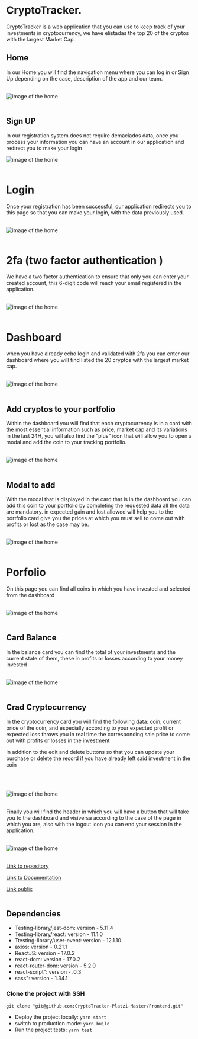 # CryptoTracker.

CryptoTracker is a web application that you can use to keep track of your investments in cryptocurrency, we have elistadas the top 20 of the cryptos with the largest Market Cap.

## Home

In our Home you will find the navigation menu where you can log in or Sign Up depending on the case, description of the app and our team.
<br/>
<br/>

<img src='./src/assets/img-readme/home.png' alt='image of the home'>
<br/><br/>

## Sign UP

In our registration system does not require demaciados data, once you process your information you can have an account in our application and redirect you to make your login

<img src='./src/assets/img-readme/sign-up.png' alt='image of the home'>
<br/><br/>

# Login

Once your registration has been successful, our application redirects you to this page so that you can make your login, with the data previously used.
<br/><br/>

<img src='./src/assets/img-readme/login.png' alt='image of the home'>
<br/><br/>

# 2fa (two factor authentication )

We have a two factor authentication to ensure that only you can enter your created account, this 6-digit code will reach your email registered in the application.
<br/><br/>

<img src='./src/assets/img-readme/2fa.png' alt='image of the home'>
<br/><br/>

# Dashboard

when you have already echo login and validated with 2fa you can enter our dashboard where you will find listed the 20 cryptos with the largest market cap.
<br/><br/>

<img src='./src/assets/img-readme/dashboard.png' alt='image of the home'>
<br/><br/>

## Add cryptos to your portfolio

Within the dashboard you will find that each cryptocurrency is in a card with the most essential information such as price, market cap and its variations in the last 24H, you will also find the "plus" icon that will allow you to open a modal and add the coin to your tracking portfolio.
<br/><br/>

<img src='./src/assets/img-readme/card.png' alt='image of the home'>
<br/><br/>

## Modal to add

With the modal that is displayed in the card that is in the dashboard you can add this coin to your portfolio by completing the requested data all the data are mandatory. in expected gain and lost allowed will help you to the portfolio card give you the prices at which you must sell to come out with profits or lost as the case may be.
<br/><br/>

<img src='./src/assets/img-readme/modal-add.png' alt='image of the home'>
<br/><br/>

# Porfolio

On this page you can find all coins in which you have invested and selected from the dashboard
<br/><br/>

<img src='./src/assets/img-readme/porfolio.png' alt='image of the home'>
<br/><br/>

## Card Balance

In the balance card you can find the total of your investments and the current state of them, these in profits or losses according to your money invested
<br/><br/>

<img src='./src/assets/img-readme/card-balance.png' alt='image of the home'>
<br/><br/>

## Crad Cryptocurrency

In the cryptocurrency card you will find the following data: coin, current price of the coin, and especially according to your expected profit or expected loss throws you in real time the corresponding sale price to come out with profits or losses in the investment

In addition to the edit and delete buttons so that you can update your purchase or delete the record if you have already left said investment in the coin

<br/><br/>

<img src='./src/assets/img-readme/card-porfolio.png' alt='image of the home'>
<br/><br/>

Finally you will find the header in which you will have a button that will take you to the dashboard and visiversa according to the case of the page in which you are, also with the logout icon you can end your session in the application.
<br/><br/>

<img src='./src/assets/img-readme/header-porfolio.png' alt='image of the home'>
<br/><br/>

<a href='https://github.com/CryptoTracker-Platzi-Master/Frontend'>Link to repository</a>

<a href='https://www.notion.so/CryptoTracker-bbdac7a200d44a1aa5c74c8bcd156851'>Link to Documentation</a>

<a href='https://cryptotracker-master.netlify.app/'>Link public</a>
<br/><br/>

## Dependencies

- Testing-library/jest-dom: version - 5.11.4
- Testing-library/react: version - 11.1.0
- Ttesting-library/user-event: version - 12.1.10
- axios: version - 0.21.1
- ReactJS: version - 17.0.2
- react-dom: version - 17.0.2
- react-router-dom: version - 5.2.0
- react-script": version - .0.3
- sass": version - 1.34.1

### Clone the project with SSH

```
git clone "git@github.com:CryptoTracker-Platzi-Master/Frontend.git"
```

- Deploy the project locally: `yarn start`
- switch to production mode: `yarn build`
- Run the project tests: `yarn test`
